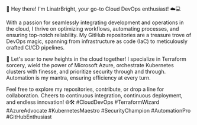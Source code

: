 👋 Hey there! I'm LinatrBright, your go-to Cloud DevOps enthusiast! ☁️💻

With a passion for seamlessly integrating development and operations in the cloud, I thrive on optimizing workflows, automating processes, and ensuring top-notch reliability. My GitHub repositories are a treasure trove of DevOps magic, spanning from infrastructure as code (IaC) to meticulously crafted CI/CD pipelines.

🚀 Let's soar to new heights in the cloud together! I specialize in Terraform sorcery, wield the power of Microsoft Azure, orchestrate Kubernetes clusters with finesse, and prioritize security through and through. Automation is my mantra, ensuring efficiency at every turn.

Feel free to explore my repositories, contribute, or drop a line for collaboration. Cheers to continuous integration, continuous deployment, and endless innovation! 🌐🛠️ #CloudDevOps #TerraformWizard #AzureAdvocate #KubernetesMaestro #SecurityChampion #AutomationPro #GitHubEnthusiast
